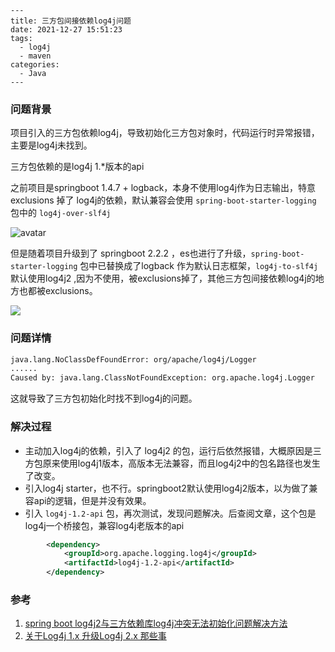```
---
title: 三方包间接依赖log4j问题
date: 2021-12-27 15:51:23
tags:
  - log4j
  - maven
categories:
  - Java  
---
```

### 问题背景

项目引入的三方包依赖log4j，导致初始化三方包对象时，代码运行时异常报错，主要是log4j未找到。

三方包依赖的是log4j 1.*版本的api

之前项目是springboot 1.4.7 + logback，本身不使用log4j作为日志输出，特意 exclusions 掉了 log4j的依赖，默认兼容会使用 `spring-boot-starter-logging` 包中的 `log4j-over-slf4j` 

![avatar](https://dzh213.oss-cn-beijing.aliyuncs.com/blog/springboot1-log4j%201.jpg)

但是随着项目升级到了 springboot 2.2.2 ，es也进行了升级，`spring-boot-starter-logging` 包中已替换成了logback 作为默认日志框架，`log4j-to-slf4j` 默认使用log4j2 ,因为不使用，被exclusions掉了，其他三方包间接依赖log4j的地方也都被exclusions。

![](https://dzh213.oss-cn-beijing.aliyuncs.com/blog/springboot2-log4j%202.jpg)

### 问题详情

```bash
java.lang.NoClassDefFoundError: org/apache/log4j/Logger
......
Caused by: java.lang.ClassNotFoundException: org.apache.log4j.Logger
```

这就导致了三方包初始化时找不到log4j的问题。

### 解决过程

* 主动加入log4j的依赖，引入了 log4j2 的包，运行后依然报错，大概原因是三方包原来使用log4j1版本，高版本无法兼容，而且log4j2中的包名路径也发生了改变。
* 引入log4j starter，也不行。springboot2默认使用log4j2版本，以为做了兼容api的逻辑，但是并没有效果。
* 引入 `log4j-1.2-api` 包，再次测试，发现问题解决。后查阅文章，这个包是log4j一个桥接包，兼容log4j老版本的api

``` xml
        <dependency>
            <groupId>org.apache.logging.log4j</groupId>
            <artifactId>log4j-1.2-api</artifactId>
        </dependency>
```



### 参考

1. [spring boot log4j2与三方依赖库log4j冲突无法初始化问题解决方法](https://www.bbsmax.com/A/QV5ZvYG25y/)
2. [关于Log4j 1.x 升级Log4j 2.x 那些事](https://blog.csdn.net/hadues/article/details/101056724)

